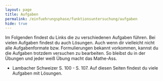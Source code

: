 ```yaml
---
layout: page
title: Aufgaben
permalink: /einfuehrungsphase/funktionsuntersuchung/aufgaben
hide: true
---
```

Im Folgenden findest du Links die zu verschiedenen Aufgaben führen. Bei vielen Aufgaben findest du auch Lösungen. Auch wenn dir vielleicht nicht alle Aufgabenformate bzw. Formulierungen bekannt vorkommen, kannst du die Aufgaben trotzdem versuchen zu bearbeiten. So bleibst du in der Übungen und jeder weiß Übung macht das Mathe-Ass.

* Lambacher Schweizer S. 100 - S. 107. Auf diesen Seiten findest du viele Aufgaben mit Lösungen.
